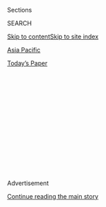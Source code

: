<div id="app">

<div>

<div>

<div>

<div class="NYTAppHideMasthead css-1q2w90k e1suatyy0">

<div class="section css-ui9rw0 e1suatyy2">

<div class="css-eph4ug er09x8g0">

<div class="css-6n7j50">

</div>

<span class="css-1dv1kvn">Sections</span>

<div class="css-10488qs">

<span class="css-1dv1kvn">SEARCH</span>

</div>

[Skip to content](#site-content)[Skip to site index](#site-index)

</div>

<div id="masthead-section-label" class="css-1wr3we4 eaxe0e00">

[Asia
Pacific](https://www.nytimes3xbfgragh.onion/section/world/asia)

</div>

<div class="css-10698na e1huz5gh0">

</div>

</div>

<div id="masthead-bar-one" class="section hasLinks css-15hmgas e1csuq9d3">

<div class="css-uqyvli e1csuq9d0">

</div>

<div class="css-1uqjmks e1csuq9d1">

</div>

<div class="css-9e9ivx">

[](https://myaccount.nytimes3xbfgragh.onion/auth/login?response_type=cookie&client_id=vi)

</div>

<div class="css-1bvtpon e1csuq9d2">

[Today’s
Paper](https://www.nytimes3xbfgragh.onion/section/todayspaper)

</div>

</div>

</div>

</div>

<div data-aria-hidden="false">

<div id="site-content" data-role="main">

<div>

<div class="css-1aor85t" style="opacity:0.000000001;z-index:-1;visibility:hidden">

<div class="css-1hqnpie">

<div class="css-epjblv">

<span class="css-17xtcya">[Asia
Pacific](/section/world/asia)</span><span class="css-x15j1o">|</span><span class="css-fwqvlz">Kim
Jong-un Says North Korea Is Preparing to Test Long-Range
Missile</span>

</div>

<div class="css-k008qs">

<div class="css-1iwv8en">

<span class="css-18z7m18"></span>

<div>

</div>

</div>

<span class="css-1n6z4y">https://nyti.ms/2hG8psv</span>

<div class="css-1705lsu">

<div class="css-4xjgmj">

<div class="css-4skfbu" data-role="toolbar" data-aria-label="Social Media Share buttons, Save button, and Comments Panel with current comment count" data-testid="share-tools">

  - 
  - 
  - 
  - 
    
    <div class="css-6n7j50">
    
    </div>

  - 

</div>

</div>

</div>

</div>

</div>

</div>

<div class="css-13pd83m">

</div>

<div id="top-wrapper" class="css-1sy8kpn">

<div id="top-slug" class="css-l9onyx">

Advertisement

</div>

[Continue reading the main
story](#after-top)

<div class="ad top-wrapper" style="text-align:center;height:100%;display:block;min-height:250px">

<div id="top" class="place-ad" data-position="top" data-size-key="top">

</div>

</div>

<div id="after-top">

</div>

</div>

<div id="sponsor-wrapper" class="css-1hyfx7x">

<div id="sponsor-slug" class="css-19vbshk">

Supported by

</div>

[Continue reading the main
story](#after-sponsor)

<div id="sponsor" class="ad sponsor-wrapper" style="text-align:center;height:100%;display:block">

</div>

<div id="after-sponsor">

</div>

</div>

<div class="css-1vkm6nb ehdk2mb0">

# Kim Jong-un Says North Korea Is Preparing to Test Long-Range Missile

</div>

![<span class="css-16f3y1r e13ogyst0">North Korea’s leader, Kim Jong-un,
announced on Sunday that his country was making final preparations to
conduct its first test of an intercontinental ballistic missile, and
warned the United States to stop intervening in
Asia.</span><span class="css-cch8ym"><span class="css-1dv1kvn">Credit</span><span class="css-cnj6d5 e1z0qqy90" itemprop="copyrightHolder"><span class="css-1ly73wi e1tej78p0">Credit...</span><span>KCNA/Reuters</span></span></span>](https://static01.graylady3jvrrxbe.onion/images/2017/01/02/world/asia/02nkorea-photo1/02nkorea-photo1-videoSixteenByNine3000.jpg)

<div class="css-xt80pu e12qa4dv0">

<div class="css-18e8msd">

<div class="css-vp77d3 epjyd6m0">

<div class="css-1baulvz">

By [<span class="css-1baulvz last-byline" itemprop="name">Choe
Sang-Hun</span>](http://www.nytimes3xbfgragh.onion/by/choe-sang-hun)

</div>

</div>

  - Jan. 1,
    2017

  - 
    
    <div class="css-4xjgmj">
    
    <div class="css-d8bdto" data-role="toolbar" data-aria-label="Social Media Share buttons, Save button, and Comments Panel with current comment count" data-testid="share-tools">
    
      - 
      - 
      - 
      - 
        
        <div class="css-6n7j50">
        
        </div>
    
      - 
    
    </div>
    
    </div>

</div>

</div>

<div class="section meteredContent css-1r7ky0e" name="articleBody" itemprop="articleBody">

<div class="css-1fanzo5 StoryBodyCompanionColumn">

<div class="css-53u6y8">

SEOUL, South Korea — North Korea’s leader, Kim Jong-un, said on Sunday
that his country was making final preparations to conduct its first test
of an intercontinental ballistic missile — a bold statement less than a
month before the inauguration of President-elect Donald J. Trump.

Although North Korea has conducted five nuclear tests in the last decade
and more than 20 ballistic missile tests in 2016 alone, and although it
habitually threatens to attack the United States with nuclear weapons,
the country has never flight-tested an intercontinental ballistic
missile, or ICBM.

In his annual New Year’s Day speech, which was broadcast on the North’s
state-run KCTV on Sunday, Mr. Kim spoke proudly of the strides he said
his country had made in its nuclear weapons and ballistic missile
programs. He said North Korea would continue to bolster its weapons
programs as long as the United States remained hostile and continued its
joint military exercises with South Korea.

“We have reached the final stage in preparations to test-launch an
intercontinental ballistic rocket,” he said.

</div>

</div>

<div class="css-1fanzo5 StoryBodyCompanionColumn">

<div class="css-53u6y8">

Analysts in the region have said Mr. Kim might conduct another weapons
test in coming months, taking advantage of leadership changes in the
United States and South Korea. Mr. Trump will be sworn in on Jan. 20. In
South Korea, President Park Geun-hye, whose powers were suspended in a
Parliamentary impeachment on Dec. 9, is waiting for the Constitutional
Court to rule on whether she should be formally removed from office or
reinstated.

If North Korea conducts a long-range-missile test in coming months, it
will test Mr. Trump’s new administration; despite years of increasingly
harsh sanctions, North Korea has been advancing toward Mr. Kim’s
professed goal of arming his isolated country with the ability to
deliver a nuclear warhead to the United States.

Mr. Kim’s speech on Sunday indicated that North Korea may test-launch a
long-range rocket several times this year to complete its ICBM program,
said [Cheong
Seong-chang](http://www.sejong.org/eng/intro/org_view.php?str_bcode=031240003&str_no=sccheong),
a senior research fellow at the Sejong Institute in South Korea. The
first of such tests could come even before Mr. Trump’s inauguration, Mr.
Cheong said.

“We need to take note of the fact that this is the first New Year’s
speech where Kim Jong-un mentioned an intercontinental ballistic
missile,” he said.

In his speech, Mr. Kim did not comment on Mr. Trump’s election.

Doubt still runs deep that North Korea has mastered all the technology
needed to build a reliable ICBM. But analysts in the region said the
North’s launchings of three-stage rockets to put satellites into orbit
in recent years showed that the country had cleared some key
technological hurdles.

</div>

</div>

<div class="css-1fanzo5 StoryBodyCompanionColumn">

<div class="css-53u6y8">

After the North’s [satellite
launch](http://www.nytimes3xbfgragh.onion/2016/02/07/world/asia/north-korea-moves-up-rocket-launching-plan.html)
in February, South Korean defense officials said the Unha rocket used in
the launch, if successfully reconfigured as a missile, could fly more
than 7,400 miles with a warhead of 1,100 to 1,300 pounds — far enough to
reach most of the United States.

North Korea has deployed Rodong ballistic missiles that can reach most
of South Korea and Japan, but it has had a spotty record in
test-launching the Musudan, its intermediate-range ballistic missile
with a range long enough to reach American military bases in the
Pacific, including those on Guam.

The North has also claimed a series of successes in testing various ICBM
technologies, although its claims cannot be verified and are often
disputed by officials and analysts in the region.

It has said it could now make nuclear warheads small enough to fit onto
a ballistic missile. It also claimed success in testing the re-entry
technology that allows a long-range missile to return to the Earth’s
atmosphere without breaking up.

In April, North Korea reported the [successful ground
test](http://www.nytimes3xbfgragh.onion/2016/04/10/world/asia/north-korea-says-it-successfully-tested-missile-engine.html)
of an engine for an intercontinental ballistic missile. At the time, Mr.
Kim said the North “can tip new-type intercontinental ballistic rockets
with more powerful nuclear warheads and keep any cesspool of evils in
the Earth, including the U.S. mainland, within our striking range.”

On Sept. 9, [the North conducted its
fifth](https://www.nytimes3xbfgragh.onion/2016/09/21/world/asia/north-korea-says-it-has-tested-a-new-long-range-rocket-engine.html),
and most powerful, nuclear test. Mr. Kim later attended another ground
test of a new long-range rocket engine, exhorting his government to
prepare for another rocket launch as soon as possible. In November, the
United Nations Security Council [imposed
new<span class="css-8l6xbc evw5hdy0">
</span>sanctions](http://www.nytimes3xbfgragh.onion/2016/11/30/world/asia/north-korea-un-sanctions.html)
against the North.

</div>

</div>

</div>

<div>

</div>

<div>

</div>

<div>

</div>

<div>

<div id="bottom-wrapper" class="css-1ede5it">

<div id="bottom-slug" class="css-l9onyx">

Advertisement

</div>

[Continue reading the main
story](#after-bottom)

<div id="bottom" class="ad bottom-wrapper" style="text-align:center;height:100%;display:block;min-height:90px">

</div>

<div id="after-bottom">

</div>

</div>

</div>

</div>

</div>

## Site Index

<div>

</div>

## Site Information Navigation

  - [© <span>2020</span> <span>The New York Times
    Company</span>](https://help.nytimes3xbfgragh.onion/hc/en-us/articles/115014792127-Copyright-notice)

<!-- end list -->

  - [NYTCo](https://www.nytco.com/)
  - [Contact
    Us](https://help.nytimes3xbfgragh.onion/hc/en-us/articles/115015385887-Contact-Us)
  - [Work with us](https://www.nytco.com/careers/)
  - [Advertise](https://nytmediakit.com/)
  - [T Brand Studio](http://www.tbrandstudio.com/)
  - [Your Ad
    Choices](https://www.nytimes3xbfgragh.onion/privacy/cookie-policy#how-do-i-manage-trackers)
  - [Privacy](https://www.nytimes3xbfgragh.onion/privacy)
  - [Terms of
    Service](https://help.nytimes3xbfgragh.onion/hc/en-us/articles/115014893428-Terms-of-service)
  - [Terms of
    Sale](https://help.nytimes3xbfgragh.onion/hc/en-us/articles/115014893968-Terms-of-sale)
  - [Site
    Map](https://spiderbites.nytimes3xbfgragh.onion)
  - [Help](https://help.nytimes3xbfgragh.onion/hc/en-us)
  - [Subscriptions](https://www.nytimes3xbfgragh.onion/subscription?campaignId=37WXW)

</div>

</div>

</div>

</div>
